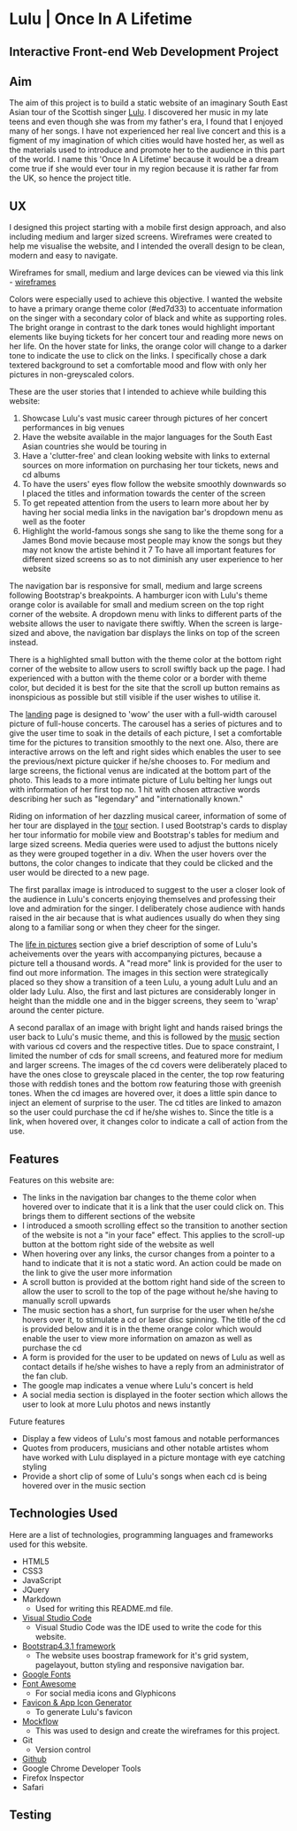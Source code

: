 # Lulu | Once In A Lifetime #
## Interactive Front-end Web Development Project ##

## Aim ##

The aim of this project is to build a static website of an imaginary South East Asian tour of the Scottish singer [Lulu](https://github.com/Paddlepop25/trent-project1-lulu-website). I discovered her music in my late teens and even though she was from my father's era, I found that I enjoyed many of her songs. I have not experienced her real live concert and this is a figment of my imagination of which cities would have hosted her, as well as the materials used to introduce and promote her to the audience in this part of the world. I name this 'Once In A Lifetime' because it would be a dream come true if she would ever tour in my region because it is rather far from the UK, so hence the project title.

## UX ##

I designed this project starting with a mobile first design approach, and also including medium and larger sized screens. Wireframes were created to help me visualise the website, and I intended the overall design to be clean, modern and easy to navigate.

Wireframes for small, medium and large devices can be viewed via this link - [wireframes](https://github.com/Paddlepop25/trent-project1-lulu-website/tree/master/wireframes)

Colors were especially used to achieve this objective. I wanted the website to have a primary orange theme color (#ed7d33) to accentuate information on the singer with a secondary color of black and white as supporting roles. The bright orange in contrast to the dark tones would highlight important elements like buying tickets for her concert tour and reading more news on her life. On the hover state for links, the orange color will change to a darker tone to indicate the use to click on the links. I specifically chose a dark textered background to set a comfortable mood and flow with only her pictures in non-greyscaled colors. 


These are the user stories that I intended to achieve while building this website:
1. Showcase Lulu's vast music career through pictures of her concert performances in big venues
2. Have the website available in the major languages for the South East Asian countries she would be touring in
3. Have a 'clutter-free' and clean looking website with links to external sources on more information on purchasing her tour tickets, news and cd albums
4. To have the users' eyes flow follow the website smoothly downwards so I placed the titles and information towards the center of the screen 
5. To get repeated attention from the users to learn more about her by having her social media links in the navigation bar's dropdown menu as well as the footer
6. Highlight the world-famous songs she sang to like the theme song for a James Bond movie because most people may know the songs but they may not know the artiste behind it 
7 To have all important features for different sized screens so as to not diminish any user experience to her website

The navigation bar is responsive for small, medium and large screens following Bootstrap's breakpoints. A hamburger icon with Lulu's theme orange color is available for small and medium screen on the top right corner of the website. A dropdown menu with links to different parts of the website allows the user to navigate there swiftly. When the screen is large-sized and above, the navigation bar displays the links on top of the screen instead. 

There is a highlighted small button with the theme color at the bottom right corner of the website to allow users to scroll swiftly back up the page. I had experienced with a button with the theme color or a border with theme color, but decided it is best for the site that the scroll up button remains as inonspicious as possible but still visible if the user wishes to utilise it.

The [landing](https://paddlepop25.github.io/trent-project1-lulu-website/) page is designed to 'wow' the user with a full-width carousel picture of full-house concerts. The carousel has a series of pictures and to give the user time to soak in the details of each picture, I set a comfortable time for the pictures to transition smoothly to the next one. Also, there are interactive arrows on the left and right sides which enables the user to see the previous/next picture quicker if he/she chooses to. For medium and large screens, the fictional venus are indicated at the bottom part of the photo. This leads to a more intimate picture of Lulu belting her lungs out with information of her first top no. 1 hit with chosen attractive words describing her such as "legendary" and "internationally known." 

Riding on information of her dazzling musical career, information of some of her tour are displayed in the [tour](https://paddlepop25.github.io/trent-project1-lulu-website/#tour) section. I used Bootstrap's cards to display her tour informatio for mobile view and Bootstrap's tables for medium and large sized screens. Media queries were used to adjust the buttons nicely as they were grouped together in a div. When the user hovers over the buttons, the color changes to indicate that they could be clicked and the user would be directed to a new page.

The first parallax image is introduced to suggest to the user a closer look of the audience in Lulu's concerts enjoying themselves and professing their love and admiration for the singer. I deliberately chose audience with hands raised in the air because that is what audiences usually do when they sing along to a familiar song or when they cheer for the singer. 

The [life in pictures](https://paddlepop25.github.io/trent-project1-lulu-website/#lifeinpics) section give a brief description of some of Lulu's acheivements over the years with accompanying pictures, because a picture tell a thousand words. A "read more" link is provided for the user to find out more information. The images in this section were strategically placed so they show a transition of a teen Lulu, a young adult Lulu and an older lady Lulu. Also, the first and last pictures are considerably longer in height than the middle one and in the bigger screens, they seem to 'wrap' around the center picture.

A second parallax of an image with bright light and hands raised brings the user back to Lulu's music theme, and this is followed by the [music](https://paddlepop25.github.io/trent-project1-lulu-website/#music) section with various cd covers and the respective titles. Due to space constraint, I limited the number of cds for small screens, and featured more for medium and larger screens. The images of the cd covers were deliberately placed to have the ones close to greyscale placed in the center, the top row featuring those with reddish tones and the bottom row featuring those with greenish tones. When the cd images are hovered over, it does a little spin dance to inject an element of surprise to the user. The cd titles are linked to amazon so the user could purchase the cd if he/she wishes to. Since the title is a link, when hovered over, it changes color to indicate a call of action from the use. 

## Features ##

Features on this website are:

* The links in the navigation bar changes to the theme color when hovered over to indicate that it is a link that the user could click on. This brings them to different sections of the website
* I introduced a smooth scrolling effect so the transition to another section of the website is not a "in your face" effect. This applies to the scroll-up button at the bottom right side of the website as well
* When hovering over any links, the cursor changes from a pointer to a hand to indicate that it is not a static word. An action could be made on the link to give the user more information
* A scroll button is provided at the bottom right hand side of the screen to allow the user to scroll to the top of the page without he/she having to manually scroll upwards
* The music section has a short, fun surprise for the user when he/she hovers over it, to stimulate a cd or laser disc spinning. The title of the cd is provided below and it is in the theme orange color which would enable the user to view more information on amazon as well as purchase the cd
* A form is provided for the user to be updated on news of Lulu as well as contact details if he/she wishes to have a reply from an administrator of the fan club.
* The google map indicates a venue where Lulu's concert is held
* A social media section is displayed in the footer section which allows the user to look at more Lulu photos and news instantly

Future features
* Display a few videos of Lulu's most famous and notable performances
* Quotes from producers, musicians and other notable artistes whom have worked with Lulu displayed in a picture montage with eye catching styling
* Provide a short clip of some of Lulu's songs when each cd is being hovered over in the music section

## Technologies Used ##

Here are a list of technologies, programming languages and frameworks used for this website.

* HTML5
* CSS3
* JavaScript
* JQuery
* Markdown
    * Used for writing this README.md file.
* [Visual Studio Code](https://code.visualstudio.com/)
    * Visual Studio Code was the IDE used to write the code for this website.   
* [Bootstrap4.3.1 framework](https://getbootstrap.com/)
    * The website uses boostrap framework for it's grid system, pagelayout, button styling and responsive navigation bar.
* [Google Fonts](https://fonts.google.com/)
* [Font Awesome](https://fontawesome.com/)
    * For social media icons and Glyphicons
* [Favicon & App Icon Generator](https://www.favicon-generator.org/)
    * To generate Lulu's favicon
* [Mockflow](https://mockflow.com/)
    * This was used to design and create the wireframes for this project.
* Git
    * Version control
* [Github](https://github.com)
* Google Chrome Developer Tools
* Firefox Inspector
* Safari

## Testing ##

